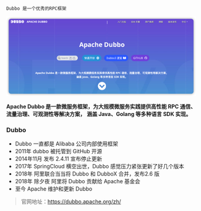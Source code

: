 ```
Dubbo 是一个优秀的RPC框架
```

![image-20221116165607710](images/Dubbo/image-20221116165607710.png)

**Apache Dubbo 是一款微服务框架，为大规模微服务实践提供高性能 RPC 通信、流量治理、可观测性等解决方案，**
**涵盖 Java、Golang 等多种语言 SDK 实现。**

### Dubbo

+ Dubbo 一直都是 Alibaba 公司内部使用框架
+ 2011年 dubbo 被托管到 GitHub 开源
+ 2014年11月 发布 2.4.11 宣布停止更新
+ 2017年 SpringCloud 横空出世，Dubbo 感觉压力紧张更新了好几个版本
+ 2018年 阿里联合当当将 Dubbo 和 DubboX 合并，发布2.6 版
+ 2018年 除夕夜 阿里将 Dubbo 贡献给 Apache 基金会
+ 至今 Apache 维护和更新 Dubbo



> 官网地址：https://dubbo.apache.org/zh/


